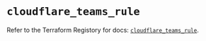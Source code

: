 # `cloudflare_teams_rule`

Refer to the Terraform Registory for docs: [`cloudflare_teams_rule`](https://registry.terraform.io/providers/cloudflare/cloudflare/4.12.0/docs/resources/teams_rule).
